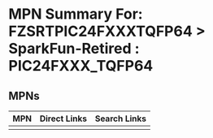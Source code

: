 



# MPN Summary For: FZSRTPIC24FXXXTQFP64 > SparkFun-Retired : PIC24FXXX_TQFP64

## MPNs
  

|MPN|Direct Links|Search Links|
| :--- | :--- | :--- |
||||

